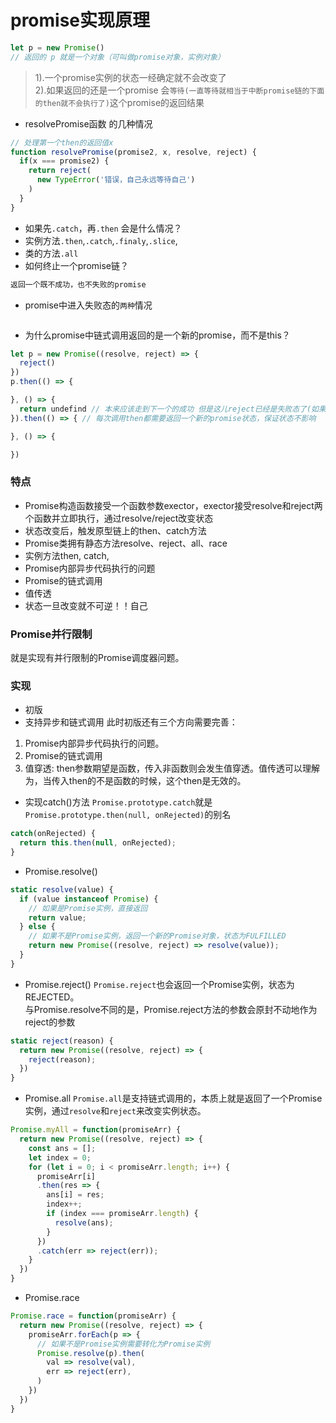 # promise实现原理
<!-- [参考](https://juejin.im/post/6860037916622913550) -->
<!-- https://juejin.im/post/6875152247714480136 -->
```js
let p = new Promise()
// 返回的 p 就是一个对象（可叫做promise对象，实例对象）
```
> 1).一个promise实例的状态一经确定就不会改变了<br>
> 2).如果返回的还是一个promise 会`等待(一直等待就相当于中断promise链的下面的then就不会执行了)`这个promise的返回结果
- resolvePromise函数 的几种情况
```js
// 处理第一个then的返回值x
function resolvePromise(promise2, x, resolve, reject) {
  if(x === promise2) {
    return reject(
      new TypeError('错误，自己永远等待自己')
    )
  }
}
```
- 如果先`.catch`，再`.then` 会是什么情况？
- 实例方法`.then`,`.catch`,`.finaly`,`.slice`,
- 类的方法`.all`
- 如何终止一个promise链？
```js
返回一个既不成功，也不失败的promise
```
- promise中进入失败态的`两种`情况
```js
```
- 为什么promise中链式调用返回的是一个新的promise，而不是this？
```js
let p = new Promise((resolve, reject) => {
  reject()
})
p.then(() => {

}, () => {
  return undefind // 本来应该走到下一个的成功 但是这儿reject已经是失败态了(如果then返回的是this当前实例的话) 就不可能变成成功态（一个promise实例的状态一经确定就不会改变了），就会矛盾了
}).then(() => { // 每次调用then都需要返回一个新的promise状态，保证状态不影响

}, () => {

})
```
### 特点
- Promise构造函数接受一个函数参数exector，exector接受resolve和reject两个函数并立即执行，通过resolve/reject改变状态
- 状态改变后，触发原型链上的then、catch方法
- Promise类拥有静态方法resolve、reject、all、race
- 实例方法then, catch, 
- Promise内部异步代码执行的问题
- Promise的链式调用
- 值传透
- 状态一旦改变就不可逆！！自己
### Promise并行限制
就是实现有并行限制的Promise调度器问题。
### 实现
- 初版
- 支持异步和链式调用
此时初版还有三个方向需要完善：
1. Promise内部异步代码执行的问题。
2. Promise的链式调用
3. 值穿透: then参数期望是函数，传入非函数则会发生值穿透。值传透可以理解为，当传入then的不是函数的时候，这个then是无效的。
- 实现catch()方法
`Promise.prototype.catch`就是`Promise.prototype.then(null, onRejected)`的别名
```js
catch(onRejected) {
  return this.then(null, onRejected);
}
```

- Promise.resolve()
```js
static resolve(value) {
  if (value instanceof Promise) {
    // 如果是Promise实例，直接返回
    return value;
  } else {
    // 如果不是Promise实例，返回一个新的Promise对象，状态为FULFILLED
    return new Promise((resolve, reject) => resolve(value));
  }
}
```
- Promise.reject()
`Promise.reject`也会返回一个Promise实例，状态为REJECTED。<br>
与Promise.resolve不同的是，Promise.reject方法的参数会原封不动地作为reject的参数
```js
static reject(reason) {
  return new Promise((resolve, reject) => {
    reject(reason);
  })
}
```

- Promise.all
`Promise.all`是支持链式调用的，本质上就是返回了一个Promise实例，通过`resolve`和`reject`来改变实例状态。
```js
Promise.myAll = function(promiseArr) {
  return new Promise((resolve, reject) => {
    const ans = [];
    let index = 0;
    for (let i = 0; i < promiseArr.length; i++) {
      promiseArr[i]
      .then(res => {
        ans[i] = res;
        index++;
        if (index === promiseArr.length) {
          resolve(ans);
        }
      })
      .catch(err => reject(err));
    }
  })
}

```
- Promise.race
```js
Promise.race = function(promiseArr) {
  return new Promise((resolve, reject) => {
    promiseArr.forEach(p => {
      // 如果不是Promise实例需要转化为Promise实例
      Promise.resolve(p).then(
        val => resolve(val),
        err => reject(err),
      )
    })
  })
}

```